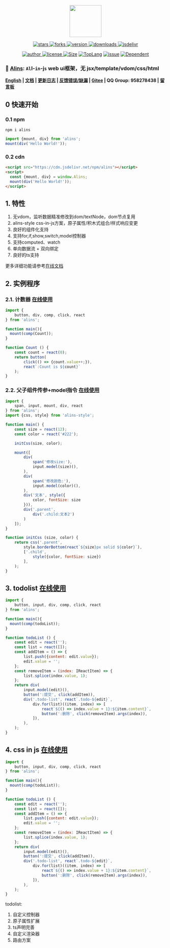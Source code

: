 <!--
 * @Author: tackchen
 * @Date: 2022-10-23 21:15:35
 * @Description: Coding something
-->

<p align="center">
    <img src='https://shiyix.cn/alins.png' width='100px'/>
</p> 

<p align="center">
    <a href="https://www.github.com/alinsjs/alins/stargazers" target="_black">
        <img src="https://img.shields.io/github/stars/alinsjs/alins?logo=github" alt="stars" />
    </a>
    <a href="https://www.github.com/alinsjs/alins/network/members" target="_black">
        <img src="https://img.shields.io/github/forks/alinsjs/alins?logo=github" alt="forks" />
    </a>
    <a href="https://www.npmjs.com/package/alins" target="_black">
        <img src="https://img.shields.io/npm/v/alins?logo=npm" alt="version" />
    </a>
    <a href="https://www.npmjs.com/package/alins" target="_black">
        <img src="https://img.shields.io/npm/dm/alins?color=%23ffca28&logo=npm" alt="downloads" />
    </a>
    <a href="https://www.jsdelivr.com/package/npm/alins" target="_black">
        <img src="https://data.jsdelivr.com/v1/package/npm/alins/badge" alt="jsdelivr" />
    </a>
</p>

<p align="center">
    <a href="https://github.com/theajack" target="_black">
        <img src="https://img.shields.io/badge/Author-%20theajack%20-7289da.svg?&logo=github" alt="author" />
    </a>
    <a href="https://www.github.com/alinsjs/alins/blob/master/LICENSE" target="_black">
        <img src="https://img.shields.io/github/license/alinsjs/alins?color=%232DCE89&logo=github" alt="license" />
    </a>
    <a href="https://cdn.jsdelivr.net/npm/alins"><img src="https://img.shields.io/bundlephobia/minzip/alins.svg" alt="Size"></a>
    <a href="https://github.com/alinsjs/alins/search?l=javascript"><img src="https://img.shields.io/github/languages/top/alinsjs/alins.svg" alt="TopLang"></a>
    <a href="https://github.com/alinsjs/alins/issues"><img src="https://img.shields.io/github/issues-closed/alinsjs/alins.svg" alt="issue"></a>
    <a href="https://www.github.com/alinsjs/alins"><img src="https://img.shields.io/librariesio/dependent-repos/npm/alins.svg" alt="Dependent"></a>
</p>

### 🚀 [Alins](https://github.com/alinsjs/alins): `Al`l-`in`-j`s` web ui框架，无 jsx/template/vdom/css/html

**[English](https://github.com/alinsjs/alins/blob/master/README.en.md) | [文档](https://theajack.github.io/alins) | [更新日志](https://github.com/alinsjs/alins/blob/master/helper/version.md) | [反馈错误/缺漏](https://github.com/alinsjs/alins/issues/new) | [Gitee](https://gitee.com/alinsjs/alins) | QQ Group: 958278438 | [留言板](https://theajack.github.io/message-board/?app=alins)**

## 0 快速开始

### 0.1 npm

```
npm i alins
```

```js
import {mount, div} from 'alins';
mount(div('Hello World!'));
```

### 0.2 cdn

```html
<script src="https://cdn.jsdelivr.net/npm/alins"></script>
<script>
  const {mount, div} = window.Alins;
  mount(div('Hello World!'));
</script>
```

## 1. 特性

1. 无vdom，监听数据精准修改到dom/textNode，dom节点复用
2. alins-style css-in-js方案，原子属性/积木式组合/样式响应变更
3. 良好的组件化支持
4. 支持for,if,show,switch,model控制器
5. 支持computed、watch
6. 单向数据流 + 双向绑定
7. 良好的ts支持

更多详细功能请参考[在线文档](https://shiyix.cn/alins)

## 2. 实例程序

### 2.1. 计数器 [在线使用](https://shiyix.cn/jsbox?github=alinsjs.alins.scripts/samples/count.js)

```js
import {
    button, div, comp, click, react
} from 'alins';

function main(){
  mount(comp(Count));
}

function Count () {
    const count = react(0);
    return button(
        click(() => {count.value++;}),
        react`:Count is ${count}`
    );
}
```

### 2.2. 父子组件传参+model指令 [在线使用](https://shiyix.cn/jsbox?github=alinsjs.alins.scripts/samples/model.js)

```js
import {
    span, input, mount, div, react
} from 'alins';
import {css, style} from 'alins-style';

function main() {
    const size = react(12);
    const color = react('#222');

    initCss(size, color);

    mount([
        div(
            span('修改size:'),
            input.model(size)(),
        ),
        div(
            span('修改颜色:'),
            input.model(color)(),
        ),
        div('文本', style({
            color, fontSize: size
        })),
        div('.parent',
            div('.child:文本2')
        )
    ]);
}

function initCss (size, color) {
    return css('.parent',
        style.borderBottom(react`${size}px solid ${color}`),
        ['.child',
            style({color, fontSize: size})
        ],
    );
}
```

## 3. todolist [在线使用](https://shiyix.cn/jsbox?github=alinsjs.alins.scripts/samples/todo-list.js)

```js
import {
    button, input, div, comp, click, react
} from 'alins';

function main(){
  mount(comp(todoList));
}

function todoList () {
    const edit = react('');
    const list = react([]);
    const addItem = () => {
        list.push({content: edit.value});
        edit.value = '';
    };
    const removeItem = (index: IReactItem) => {
        list.splice(index.value, 1);
    };
    return div(
        input.model(edit)(),
        button(':提交', click(addItem)),
        div('.todo-list', react`.todo-${edit}`,
            div.for(list)((item, index) => [
                react`${() => index.value + 1}:${item.content}`,
                button(':删除', click(removeItem).args(index)),
            ]),
        ),
    );
}
```

## 4. css in js [在线使用](https://shiyix.cn/jsbox?github=alinsjs.alins.scripts/samples/style.js)

```js
import {
    button, input, div, comp, click, react
} from 'alins';

function main(){
  mount(comp(todoList));
}

function todoList () {
    const edit = react('');
    const list = react([]);
    const addItem = () => {
        list.push({content: edit.value});
        edit.value = '';
    };
    const removeItem = (index: IReactItem) => {
        list.splice(index.value, 1);
    };
    return div(
        input.model(edit)(),
        button(':提交', click(addItem)),
        div('.todo-list', react`.todo-${edit}`,
            div.for(list)((item, index) => [
                react`${() => index.value + 1}:${item.content}`,
                button(':删除', click(removeItem).args(index)),
            ]),
        ),
    );
}
```

todolist:
1. 自定义控制器
2. 原子属性扩展
3. ts声明完善
4. 自定义渲染器
5. 路由方案